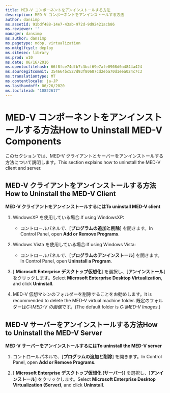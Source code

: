 ```yaml
---
title: MED-V コンポーネントをアンインストールする方法
description: MED-V コンポーネントをアンインストールする方法
author: dansimp
ms.assetid: 91bdf488-14e7-43ab-972d-9d92421acb86
ms.reviewer: ''
manager: dansimp
ms.author: dansimp
ms.pagetype: mdop, virtualization
ms.mktglfcycl: deploy
ms.sitesec: library
ms.prod: w10
ms.date: 06/16/2016
ms.openlocfilehash: 66f8fce74dfb7c3bcf69e7afe0908d0a4844a424
ms.sourcegitcommit: 354664bc527d93f80687cd2eba70d1eea024c7c3
ms.translationtype: MT
ms.contentlocale: ja-JP
ms.lasthandoff: 06/26/2020
ms.locfileid: "10822617"
---
```

# <span data-ttu-id="844c2-103">MED-V コンポーネントをアンインストールする方法</span><span class="sxs-lookup"><span data-stu-id="844c2-103">How to Uninstall MED-V Components</span></span>


<span data-ttu-id="844c2-104">このセクションでは、MED-V クライアントとサーバーをアンインストールする方法について説明します。</span><span class="sxs-lookup"><span data-stu-id="844c2-104">This section explains how to uninstall the MED-V client and server.</span></span>

## <span data-ttu-id="844c2-105">MED-V クライアントをアンインストールする方法</span><span class="sxs-lookup"><span data-stu-id="844c2-105">How to Uninstall the MED-V Client</span></span>


**<span data-ttu-id="844c2-106">MED-V クライアントをアンインストールするには</span><span class="sxs-lookup"><span data-stu-id="844c2-106">To uninstall MED-V client</span></span>**

1.  <span data-ttu-id="844c2-107">WindowsXP を使用している場合:</span><span class="sxs-lookup"><span data-stu-id="844c2-107">If using WindowsXP:</span></span>

    -   <span data-ttu-id="844c2-108">コントロールパネルで、[**プログラムの追加と削除**] を開きます。</span><span class="sxs-lookup"><span data-stu-id="844c2-108">In Control Panel, open **Add or Remove Programs**.</span></span>

2.  <span data-ttu-id="844c2-109">Windows Vista を使用している場合:</span><span class="sxs-lookup"><span data-stu-id="844c2-109">If using Windows Vista:</span></span>

    -   <span data-ttu-id="844c2-110">コントロールパネルで、[**プログラムのアンインストール**] を開きます。</span><span class="sxs-lookup"><span data-stu-id="844c2-110">In Control Panel, open **Uninstall a Program**.</span></span>

3.  <span data-ttu-id="844c2-111">[ **Microsoft Enterprise デスクトップ仮想化**] を選択し、[**アンインストール**] をクリックします。</span><span class="sxs-lookup"><span data-stu-id="844c2-111">Select **Microsoft Enterprise Desktop Virtualization**, and click **Uninstall**.</span></span>

4.  <span data-ttu-id="844c2-112">MED-V 仮想マシンのフォルダーを削除することをお勧めします。</span><span class="sxs-lookup"><span data-stu-id="844c2-112">It is recommended to delete the MED-V virtual machine folder.</span></span> <span data-ttu-id="844c2-113">既定のフォルダーは*C:\\MED-V の画像*です。</span><span class="sxs-lookup"><span data-stu-id="844c2-113">(The default folder is *C:\\MED-V Images*.)</span></span>

## <span data-ttu-id="844c2-114">MED-V サーバーをアンインストールする方法</span><span class="sxs-lookup"><span data-stu-id="844c2-114">How to Uninstall the MED-V Server</span></span>


**<span data-ttu-id="844c2-115">MED-V サーバーをアンインストールするには</span><span class="sxs-lookup"><span data-stu-id="844c2-115">To uninstall the MED-V server</span></span>**

1.  <span data-ttu-id="844c2-116">コントロールパネルで、[**プログラムの追加と削除**] を開きます。</span><span class="sxs-lookup"><span data-stu-id="844c2-116">In Control Panel, open **Add or Remove Programs**.</span></span>

2.  <span data-ttu-id="844c2-117">[ **Microsoft Enterprise デスクトップ仮想化 (サーバー)**] を選択し、[**アンインストール**] をクリックします。</span><span class="sxs-lookup"><span data-stu-id="844c2-117">Select **Microsoft Enterprise Desktop Virtualization (Server)**, and click **Uninstall**.</span></span>

 

 





